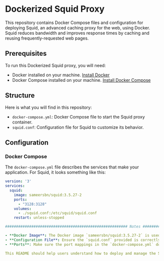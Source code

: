 
# Dockerized Squid Proxy

This repository contains Docker Compose files and configuration for deploying Squid, an advanced caching proxy for the web, using Docker. Squid reduces bandwidth and improves response times by caching and reusing frequently-requested web pages.

## Prerequisites

To run this Dockerized Squid proxy, you will need:
- Docker installed on your machine. [Install Docker](https://docs.docker.com/get-docker/)
- Docker Compose installed on your machine. [Install Docker Compose](https://docs.docker.com/compose/install/)

## Structure

Here is what you will find in this repository:

- `docker-compose.yml`: Docker Compose file to start the Squid proxy container.
- `squid.conf`: Configuration file for Squid to customize its behavior.

## Configuration

### Docker Compose

The `docker-compose.yml` file describes the services that make your application. For Squid, it looks something like this:

```yaml
version: '3'
services:
  squid:
    image: sameersbn/squid:3.5.27-2
    ports:
      - "3128:3128"
    volumes:
      - ./squid.conf:/etc/squid/squid.conf
    restart: unless-stopped

######################################################## Notes ############################################################

- **Docker Image**: The Docker image `sameersbn/squid:3.5.27-2` is used in this example. You can replace it with any other Squid image that suits your specific requirements.
- **Configuration File**: Ensure the `squid.conf` provided is correctly configured for your deployment needs. This file controls how Squid operates and should be customized appropriately.
- **Ports**: Make sure the port mappings in the `docker-compose.yml` do not conflict with other services on your host.

This README should help users understand how to deploy and manage the Squid proxy in a Docker environment effectively. Adjust the document as necessary to fit your specific setup or additional configurations.

